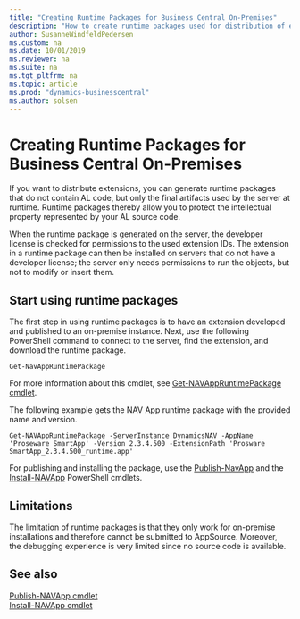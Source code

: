 ```yaml
---
title: "Creating Runtime Packages for Business Central On-Premises"
description: "How to create runtime packages used for distribution of extensions."
author: SusanneWindfeldPedersen
ms.custom: na
ms.date: 10/01/2019
ms.reviewer: na
ms.suite: na
ms.tgt_pltfrm: na
ms.topic: article
ms.prod: "dynamics-businesscentral"
ms.author: solsen
---
```



# Creating Runtime Packages for Business Central On-Premises
If you want to distribute extensions, you can generate runtime packages that do not contain AL code, but only the final artifacts used by the server at runtime. Runtime packages thereby allow you to protect the intellectual property represented by your AL source code. 

When the runtime package is generated on the server, the developer license is checked for permissions to the used extension IDs. The extension in a runtime package can then be installed on servers that do not have a developer license; the server only needs permissions to run the objects, but not to modify or insert them. 

## Start using runtime packages
The first step in using runtime packages is to have an extension developed and published to an on-premise instance.
Next, use the following PowerShell command to connect to the server, find the extension, and download the runtime package.

`Get-NavAppRuntimePackage`

For more information about this cmdlet, see [Get-NAVAppRuntimePackage cmdlet](https://docs.microsoft.com/en-us/powershell/module/microsoft.dynamics.nav.apps.management/Get-NAVAppRuntimePackage?view=businesscentral-ps).

The following example gets the NAV App runtime package with the provided name and version.

`Get-NAVAppRuntimePackage -ServerInstance DynamicsNAV -AppName 'Proseware SmartApp' -Version 2.3.4.500 -ExtensionPath 'Prosware SmartApp_2.3.4.500_runtime.app'`

For publishing and installing the package, use the [Publish-NavApp](https://go.microsoft.com/fwlink/?linkid=616079) and the [Install-NAVApp](https://go.microsoft.com/fwlink/?linkid=618056) PowerShell cmdlets. 

## Limitations
The limitation of runtime packages is that they only work for on-premise installations and therefore cannot be submitted to AppSource. Moreover, the debugging experience is very limited since no source code is available. 
 
## See also
[Publish-NAVApp cmdlet](https://go.microsoft.com/fwlink/?linkid=616079)   
[Install-NAVApp cmdlet](https://go.microsoft.com/fwlink/?linkid=618056)  
